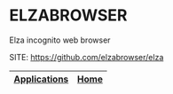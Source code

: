 # ELZABROWSER
 
 Elza incognito web browser
 
 SITE: https://github.com/elzabrowser/elza

 | [Applications](https://portable-linux-apps.github.io/apps.html) | [Home](https://portable-linux-apps.github.io)
 | --- | --- |
